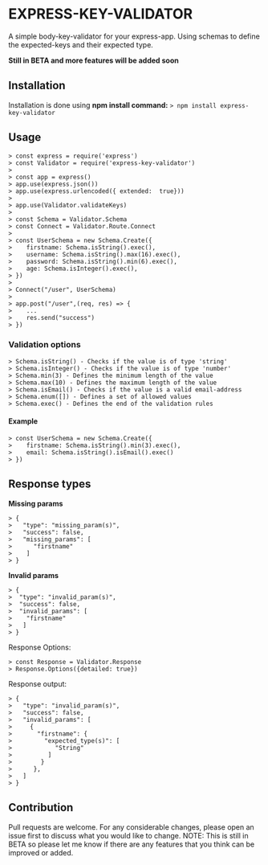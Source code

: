 # EXPRESS-KEY-VALIDATOR
A simple body-key-validator for your express-app.
Using schemas to define the expected-keys and their expected type.

**Still in BETA and more features will be added soon**

## Installation
Installation is done using **npm install command:**
```> npm install express-key-validator```

## Usage
```
> const express = require('express')
> const Validator = require('express-key-validator')
>
> const app = express()
> app.use(express.json())
> app.use(express.urlencoded({ extended:  true}))
>
> app.use(Validator.validateKeys)
>
> const Schema = Validator.Schema
> const Connect = Validator.Route.Connect
>
> const UserSchema = new Schema.Create({
>    firstname: Schema.isString().exec(),
>    username: Schema.isString().max(16).exec(),
>    password: Schema.isString().min(6).exec(),
>    age: Schema.isInteger().exec(),
> })
>
> Connect("/user", UserSchema)
>
> app.post("/user",(req, res) => {
>    ...
>    res.send("success")
> })
```
### Validation options
```
> Schema.isString() - Checks if the value is of type 'string'
> Schema.isInteger() - Checks if the value is of type 'number'
> Schema.min(3) - Defines the minimum length of the value
> Schema.max(10) - Defines the maximum length of the value
> Schema.isEmail() - Checks if the value is a valid email-address
> Schema.enum([]) - Defines a set of allowed values
> Schema.exec() - Defines the end of the validation rules
```
#### Example
```
> const UserSchema = new Schema.Create({
>    firstname: Schema.isString().min(3).exec(),
>    email: Schema.isString().isEmail().exec()
> })
```

## Response types
**Missing params**
```
> {
>   "type": "missing_param(s)",
>   "success": false,
>   "missing_params": [
>      "firstname"
>    ]
> }
```
**Invalid params**
```
> {
>  "type": "invalid_param(s)",
>  "success": false,
>  "invalid_params": [
>    "firstname"
>   ]
> }
```
Response Options:
```
> const Response = Validator.Response
> Response.Options({detailed: true})
```
Response output:
```
> {
>   "type": "invalid_param(s)",
>   "success": false,
>   "invalid_params": [
>     {
>       "firstname": {
>         "expected_type(s)": [
>            "String"
>          ]
>        }
>      },
>   ]
> }
```

## Contribution
Pull requests are welcome. For any considerable changes, please open an issue first to discuss what you would like to change.
NOTE: This is still in BETA so please let me know if there are any features that you think can be improved or added.